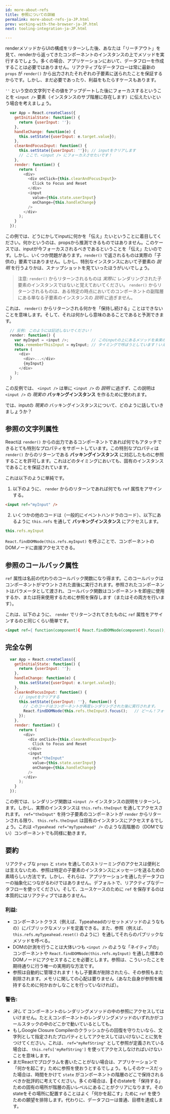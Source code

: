 ```yaml
---
id: more-about-refs
title: 参照についての詳細
permalink: more-about-refs-ja-JP.html
prev: working-with-the-browser-ja-JP.html
next: tooling-integration-ja-JP.html

---
```

renderメソッドからUIの構成をリターンした後、あなたは「リーチアウト」を見て、renderから返ってきたコンポーネントのインスタンスの上でメソッドを実行するでしょう。多くの場合、アプリケーションにおいて、データフローを作成することは必要ではありません。リアクティブなデータフローは常に最新の `props` が `render()` から出力されたそれぞれの子要素に送られたことを保証するからです。しかし、まだ必要であったり、利益をもたらすケースもあります。

`''` という空の文字列でその値をアップデートした後にフォーカスするということを `<input />` 要素（インスタンスのサブ階層に存在します）に伝えたいという場合を考えましょう。

```javascript
  var App = React.createClass({
    getInitialState: function() {
      return {userInput: ''};
    },
    handleChange: function(e) {
      this.setState({userInput: e.target.value});
    },
    clearAndFocusInput: function() {
      this.setState({userInput: ''}); // inputをクリアします
      // ここで、<input /> にフォーカスさせたいです！
    },
    render: function() {
      return (
        <div>
          <div onClick={this.clearAndFocusInput}>
            Click to Focus and Reset
          </div>
          <input
            value={this.state.userInput}
            onChange={this.handleChange}
          />
        </div>
      );
    }
  });
```

この例では、どうにかしてinputに何かを「伝え」たいということに着目してください。何かというのは、propsから推測できるものではありません。このケースでは、inputが今フォーカスされるべきであるということを「伝え」たいのです。しかし、いくつか問題があります。`render()` で返されるものは実際の「子供の」要素ではありません。しかし、特別なインスタンスにおいて子要素の *説明* を行うよりかは、スナップショットを見ていったほうがいいでしょう。

> 注意:
> `render()` からリターンされるものは *実際に* レンダリングされた子要素のインスタンスではないと覚えておいてください。 `render()` からリターンされるものは、ある特定の時点においてのコンポーネントの副階層にある単なる子要素のインスタンスの *説明* に過ぎません。

これは、 `render()` からリターンされる何かを「保持し続ける」ことはできないことを意味します。そして、それは何かしら意味のあることであると予測できます。

```javascript
  // 反例: このようには記述しないでください！
  render: function() {
    var myInput = <input />;          // このinputの上にあるメソッドを未来のいつかの
    this.rememberThisInput = myInput; // タイミングで呼ぼうとしています！いえいっ！
    return (
      <div>
        <div>...</div>
        {myInput}
      </div>
    );
  }
```

この反例では、 `<input />` は単に `<input />` の *説明* に過ぎず、この説明は `<input />` の *現実の*  **バッキングインスタンス** を作るために使われます。

では、inputの *現実の* バッキングインスタンスについて、どのように話していきましょうか？

## 参照の文字列属性

Reactは `render()` からの出力であるコンポーネントであれば何でもアタッチできるとても特別なプロパティをサポートしています。この特別なプロパティは `render()` からのリターンである **バッキングインスタンス** に対応したものに参照することを許可します。これはどのタイミングにおいても、固有のインスタンスであることを保証されています。

これは以下のように単純です。

1. 以下のように、 `render` からのリターンであれば何でも `ref` 属性をアサインする。

  ```html
  <input ref="myInput" />
  ```

2. いくつかの他のコードは（一般的にイベントハンドラのコード）、以下にあるように `this.refs` を通して **バッキングインスタンス** にアクセスします。

  ```javascript
  this.refs.myInput
  ```

`React.findDOMNode(this.refs.myInput)` を呼ぶことで、コンポーネントのDOMノードに直接アクセスできる。

## 参照のコールバック属性

`ref` 属性は名前の代わりのコールバック関数になり得ます。このコールバックはコンポーネントがマウントされた直後に実行されます。参照されたコンポーネントはパラメータとして渡され、コールバック関数はコンポーネントを即座に使用するか、または将来使用するために参照を保存します（またはその両方を行います）。

これは、以下のように、 `render` でリターンされてきたものに `ref` 属性をアサインするのと同じくらい簡単です。

  ```html
  <input ref={ function(component){ React.findDOMNode(component).focus();} } />
  ```


## 完全な例

```javascript
  var App = React.createClass({
    getInitialState: function() {
      return {userInput: ''};
    },
    handleChange: function(e) {
      this.setState({userInput: e.target.value});
    },
    clearAndFocusInput: function() {
      // inputをクリアする
      this.setState({userInput: ''}, function() {
        // このコードはコンポーネントが再度レンダリングされた後に実行されます。
        React.findDOMNode(this.refs.theInput).focus();   // どーん！フォーカスされました！
      });
    },
    render: function() {
      return (
        <div>
          <div onClick={this.clearAndFocusInput}>
            Click to Focus and Reset
          </div>
          <input
            ref="theInput"
            value={this.state.userInput}
            onChange={this.handleChange}
          />
        </div>
      );
    }
  });
```

この例では、レンダリング関数は `<input />` インスタンスの説明をリターンします。しかし、実際のインスタンスは `this.refs.theInput` を通してアクセスされます。 `ref="theInput"` を持つ子要素のコンポーネントが `render` からリターンされる限り、 `this.refs.theInput` は固有のインスタンスにアクセスするでしょう。これは `<Typeahead ref="myTypeahead" />` のような高階層の（DOMでない）コンポーネントでも同様に動きます。

## 要約

リアクティブな `props` と `state` を通してのストリーミングのアクセスは便利とは言えないため、参照は特定の子要素のインスタンスにメッセージを送るための素晴らしい方法です。しかし、それらは、アプリケーションを通したデータフローの抽象化につながるわけではありません。デフォルトで、リアクティブなデータフローを使ってください。そして、ユースケースのために `ref` を保存するのは本質的にはリアクティブではありません。

### 利益:

- コンポーネントクラス（例えば、Typeaheadのリセットメソッドのようなもの）にパブリックなメソッドを定義できる。また、参照（例えば、 `this.refs.myTypeahead.reset()` のように）を通してそれらのパブリックなメソッドを呼べる。
- DOMの計測を行うことは大体いつも `<input />` のような「ネイティブの」コンポーネントや `React.findDOMNode(this.refs.myInput)` を通した根本のDOMノードにアクセスすることを必要とします。参照は、こういったことを期待通りに行う唯一の実用的な方法です。
- 参照は自動的に管理されます！もし子要素が削除されたら、その参照もまた削除されます。メモリに関しての心配は要りません（あなた自身が参照を維持するために何かおかしなことを行っていなければ）。

### 警告:

- *決して* コンポーネントのレンダリングメソッドの中の参照にアクセスしてはいけません。たとえコンポーネントのレンダリングメソッドのいずれかがコールスタックの中のどこかで動いているとしても。
- もしGoogle Closure Compilerのクラッシュからの回復を守りたいなら、文字列として指定されたプロパティとしてアクセスしてはいけないことに気をつけてください。これは、 `ref="myRefString"` として参照が定義されている場合は、 `this.refs['myRefString']` を使ってアクセスしなければいけないことを意味します。
- まだReactでプログラムを書いたことがない場合は、アプリケーションで「何かを起こす」ために参照を使おうとするでしょう。もしそのケースだった場合は、時間をかけて `state` がコンポーネントの階層のどこで保持されるべきか批評的に考えてください。多くの場合は、そのstateを「保持する」ための固有の場所が階層の高いレベルにあることがクリアになります。そのstateをその場所に配置することはよく「何かを起こす」ために `ref` を使うための願望を排除します。代わりに、データフローは普通、目標を達成します。